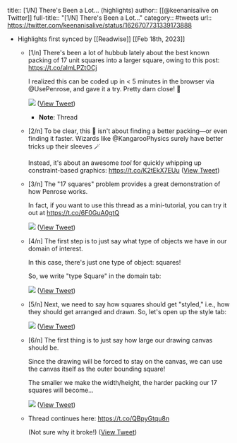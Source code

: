 title:: [1/N] There's Been a Lot... (highlights)
author:: [[@keenanisalive on Twitter]]
full-title:: "[1/N] There's Been a Lot..."
category:: #tweets
url:: https://twitter.com/keenanisalive/status/1626707731339173888

- Highlights first synced by [[Readwise]] [[Feb 18th, 2023]]
	- [1/n] There's been a lot of hubbub lately about the best known packing of 17 unit squares into a larger square, owing to this post: https://t.co/almLPZtOCj
	  
	  I realized this can be coded up in < 5 minutes in the browser via @UsePenrose, and gave it a try.  Pretty darn close! 🧵 
	  
	  ![](https://pbs.twimg.com/media/FpMovTbX0AsTn78.jpg) ([View Tweet](https://twitter.com/keenanisalive/status/1626707731339173888))
		- **Note**: Thread
	- [2/n] To be clear, this 🧵 isn't about finding a better packing—or even finding it faster. Wizards like @KangarooPhysics surely have better tricks up their sleeves 🪄
	  
	  Instead, it's about an awesome *tool* for quickly whipping up constraint-based graphics: https://t.co/K2tEkX7EUu ([View Tweet](https://twitter.com/keenanisalive/status/1626707734342033411))
	- [3/n] The "17 squares" problem provides a great demonstration of how Penrose works.
	  
	  In fact, if you want to use this thread as a mini-tutorial, you can try it out at https://t.co/6F0GuA0gtQ 
	  
	  ![](https://pbs.twimg.com/media/FpMos7tX0AAGFuq.jpg) ([View Tweet](https://twitter.com/keenanisalive/status/1626707735814328320))
	- [4/n] The first step is to just say what type of objects we have in our domain of interest.
	  
	  In this case, there's just one type of object: squares!
	  
	  So, we write "type Square" in the domain tab: 
	  
	  ![](https://pbs.twimg.com/media/FpMpetrX0BIQtxt.jpg) ([View Tweet](https://twitter.com/keenanisalive/status/1626707739467718658))
	- [5/n] Next, we need to say how squares should get "styled," i.e., how they should get arranged and drawn.  So, let's open up the style tab: 
	  
	  ![](https://pbs.twimg.com/media/FpMqPhQXwAImFdQ.jpg) ([View Tweet](https://twitter.com/keenanisalive/status/1626707742026092544))
	- [6/n] The first thing is to just say how large our drawing canvas should be.
	  
	  Since the drawing will be forced to stay on the canvas, we can use the canvas itself as the outer bounding square!
	  
	  The smaller we make the width/height, the harder packing our 17 squares will become… 
	  
	  ![](https://pbs.twimg.com/media/FpMqzYWX0BMx4z5.jpg) ([View Tweet](https://twitter.com/keenanisalive/status/1626707744987439104))
	- Thread continues here: https://t.co/QBpyGtqu8n
	  
	  (Not sure why it broke!) ([View Tweet](https://twitter.com/keenanisalive/status/1626736123266334720))